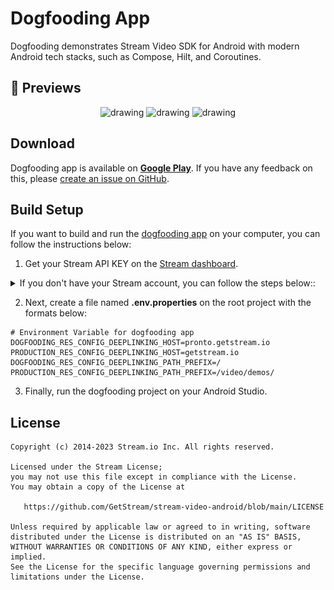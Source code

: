 # Dogfooding App

Dogfooding demonstrates Stream Video SDK for Android with modern Android tech stacks, such as Compose, Hilt, and Coroutines.

## 📱 Previews

<p align="center">
<img src="https://play-lh.googleusercontent.com/bB3zR64wlxSUptwVz526HWPhkaf_sH-DRlczl3ZS2ftUaWLeHJ0N4lIahsa1sY92Kg=w2560-h1440-rw" alt="drawing" width="330" />
<img src="https://play-lh.googleusercontent.com/pMACrkXDVb3AJUv96mhKUmw32EV3A4DdyjUWxwYO1ZKvnbB0500y3RBwMQuNAs8r7uZp=w2560-h1440-rw" alt="drawing" width="330" />
<img src="https://play-lh.googleusercontent.com/cVPjKIq12TSKGSxHQO0dg4AA-VL1luf7b5rwYksovULoCuLzBAmGxX4ah6o9bkuowZAj=w2560-h1440-rw" alt="drawing" width="330" />
</p>

## Download

Dogfooding app is available on **[Google Play](https://play.google.com/store/apps/details?id=io.getstream.video.android)**. If you have any feedback on this, please [create an issue on GitHub](https://github.com/GetStream/stream-video-android/issues/new/choose).

## Build Setup

If you want to build and run the [dogfooding app](https://github.com/GetStream/stream-video-android/tree/develop/dogfooding) on your computer, you can follow the instructions below:

1. Get your Stream API KEY on the [Stream dashboard](https://dashboard.getstream.io?utm_source=Github&utm_medium=DevRel_GitHub_Repo_Jaewoong&utm_content=Developer&utm_campaign=Github_Sep2023_Jaewoong_StreamVideoSDK&utm_term=DevRelOss).

<details>
 <summary> If you don't have your Stream account, you can follow the steps below::</summary>

1. Go to the __[Stream login page](https://getstream.io/try-for-free?utm_source=Github&utm_medium=DevRel_GitHub_Repo_Jaewoong&utm_content=Developer&utm_campaign=Github_Sep2023_Jaewoong_StreamVideoSDK&utm_term=DevRelOss)__.
2. If you have your GitHub account, click the **SIGN UP WITH GITHUB** button and you can sign up within a couple of seconds.

![stream](https://github.com/GetStream/meeting-room-compose/raw/main/figures/stream0.png)

3. If you don't have a GitHub account, fill in the inputs and click the **START FREE TRIAL** button.
4. Go to the __[Dashboard](https://dashboard.getstream.io?utm_source=Github&utm_medium=DevRel_GitHub_Repo_Jaewoong&utm_content=Developer&utm_campaign=Github_Sep2023_Jaewoong_StreamVideoSDK&utm_term=DevRelOss)__ and click the **Create App** button like the below.

![stream](https://github.com/GetStream/meeting-room-compose/raw/main/figures/stream1.png)

5. Fill in the blanks like the below and click the **Create App** button.

![stream](https://github.com/GetStream/meeting-room-compose/raw/main/figures/stream2.png)

6. You will see the **Key** like the figure below and then copy it.

![stream](https://github.com/GetStream/meeting-room-compose/raw/main/figures/stream3.png)

</details>

2. Next, create a file named **.env.properties** on the root project with the formats below:

```
# Environment Variable for dogfooding app
DOGFOODING_RES_CONFIG_DEEPLINKING_HOST=pronto.getstream.io
PRODUCTION_RES_CONFIG_DEEPLINKING_HOST=getstream.io
DOGFOODING_RES_CONFIG_DEEPLINKING_PATH_PREFIX=/
PRODUCTION_RES_CONFIG_DEEPLINKING_PATH_PREFIX=/video/demos/
```

3. Finally, run the dogfooding project on your Android Studio.

## License

```
Copyright (c) 2014-2023 Stream.io Inc. All rights reserved.

Licensed under the Stream License;
you may not use this file except in compliance with the License.
You may obtain a copy of the License at

   https://github.com/GetStream/stream-video-android/blob/main/LICENSE

Unless required by applicable law or agreed to in writing, software
distributed under the License is distributed on an "AS IS" BASIS,
WITHOUT WARRANTIES OR CONDITIONS OF ANY KIND, either express or implied.
See the License for the specific language governing permissions and
limitations under the License.
```
